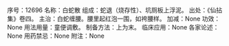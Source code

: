 序号：12696
名称：白蛇散
组成：蛇退（烧存性）、坑厕板上浮泥。
出处：《仙拈集》卷四。
主治：白蛇缠腰。腰里起红泡一围，如袴腰样。
加减：None
功效：None
用法用量：童便调敷。
制备方法：上为末。
临床应用：None
各家论述：None
用药禁忌：None
附注：None
